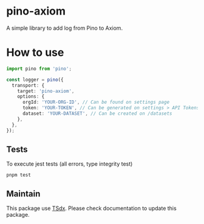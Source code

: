 # pino-axiom

A simple library to add log from Pino to Axiom.

# How to use


```typescript
import pino from 'pino';

const logger = pino({
  transport: {
    target: 'pino-axiom',
    options: {
      orgId: 'YOUR-ORG-ID', // Can be found on settings page
      token: 'YOUR-TOKEN', // Can be generated on settings > API Tokens
      dataset: 'YOUR-DATASET', // Can be created on /datasets
    },
  },
});
```

## Tests

To execute jest tests (all errors, type integrity test)

```
pnpm test
```

## Maintain

This package use [TSdx](https://github.com/jaredpalmer/tsdx). Please check documentation to update this package.
